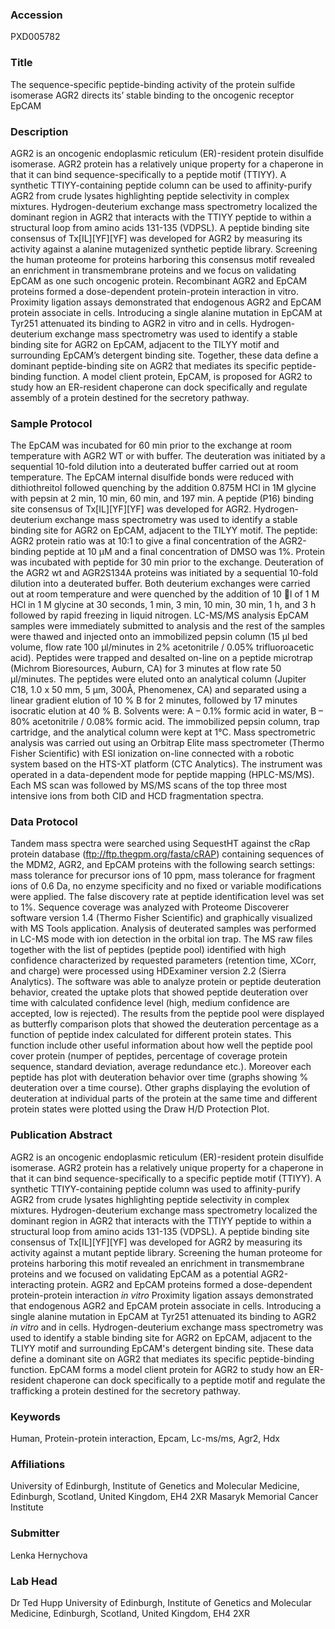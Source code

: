 ### Accession
PXD005782

### Title
The sequence-specific peptide-binding activity of the protein sulfide isomerase AGR2 directs its’ stable binding to the oncogenic receptor EpCAM

### Description
AGR2 is an oncogenic endoplasmic reticulum (ER)-resident protein disulfide isomerase. AGR2 protein has a relatively unique property for a chaperone in that it can bind sequence-specifically to a peptide motif (TTIYY).  A synthetic TTIYY-containing peptide column can be used to affinity-purify AGR2 from crude lysates highlighting peptide selectivity in complex mixtures. Hydrogen-deuterium exchange mass spectrometry localized the dominant region in AGR2 that interacts with the TTIYY peptide to within a structural loop from amino acids 131-135 (VDPSL). A peptide binding site consensus of Tx[IL][YF][YF] was developed for AGR2 by measuring its activity against a alanine mutagenized synthetic peptide library.  Screening the human proteome for proteins harboring this consensus motif revealed an enrichment in transmembrane proteins and we focus on validating EpCAM as one such oncogenic protein.  Recombinant AGR2 and EpCAM proteins formed a dose-dependent protein-protein interaction in vitro. Proximity ligation assays demonstrated that endogenous AGR2 and EpCAM protein associate in cells. Introducing a single alanine mutation in EpCAM at Tyr251 attenuated its binding to AGR2 in vitro and in cells. Hydrogen-deuterium exchange mass spectrometry was used to identify a stable binding site for AGR2 on EpCAM, adjacent to the TILYY motif and surrounding EpCAM’s detergent binding site. Together, these data define a dominant peptide-binding site on AGR2 that mediates its specific peptide-binding function. A model client protein, EpCAM, is proposed for AGR2 to study how an ER-resident chaperone can dock specifically and regulate assembly of a protein destined for the secretory pathway.

### Sample Protocol
The EpCAM was incubated for 60 min prior to the exchange at room temperature with AGR2 WT or with buffer. The deuteration was initiated by a sequential 10-fold dilution into a deuterated buffer carried out at room temperature. The EpCAM internal disulfide bonds were reduced with dithiothreitol followed quenching by the addition 0.875M HCl in 1M glycine with pepsin at 2 min, 10 min, 60 min, and 197 min. A peptide (P16) binding site consensus of Tx[IL][YF][YF] was developed for AGR2. Hydrogen-deuterium exchange mass spectrometry was used to identify a stable binding site for AGR2 on EpCAM, adjacent to the TILYY motif. The peptide: AGR2 protein ratio was at 10:1 to give a final concentration of the AGR2-binding peptide at 10 µM and a final concentration of DMSO was 1%. Protein was incubated with peptide for 30 min prior to the exchange. Deuteration of the AGR2 wt and AGR2S134A proteins was initiated by a sequential 10-fold dilution into a deuterated buffer. Both deuterium  exchanges were carried out at room temperature and were quenched by the addition of 10 l of 1 M HCl in 1 M glycine at 30 seconds, 1 min, 3 min, 10 min, 30 min, 1 h, and 3 h followed by rapid freezing in liquid nitrogen. LC-MS/MS analysis EpCAM samples were immediately submitted to analysis and the rest of the samples were thawed and injected onto an immobilized pepsin column (15 µl bed volume, flow rate 100 µl/minutes in 2% acetonitrile / 0.05% trifluoroacetic acid). Peptides were trapped and desalted on-line on a peptide microtrap (Michrom Bioresources, Auburn, CA) for 3 minutes at flow rate 50 µl/minutes. The peptides were eluted onto an analytical column (Jupiter C18, 1.0 x 50 mm, 5 µm, 300Å, Phenomenex, CA) and separated using a linear gradient elution of 10 % B for 2 minutes, followed by 17 minutes isocratic elution at 40 % B. Solvents were: A – 0.1% formic acid in water, B – 80% acetonitrile / 0.08% formic acid. The immobilized pepsin column, trap cartridge, and the analytical column were kept at 1°C. Mass spectrometric analysis was carried out using an Orbitrap Elite mass spectrometer (Thermo Fisher Scientific) with ESI ionization on-line connected with a robotic system based on the HTS-XT platform (CTC Analytics). The instrument was operated in a data-dependent mode for peptide mapping (HPLC-MS/MS). Each MS scan was followed by MS/MS scans of the top three most intensive ions from both CID and HCD fragmentation spectra.

### Data Protocol
Tandem mass spectra were searched using SequestHT against the cRap protein database (ftp://ftp.thegpm.org/fasta/cRAP) containing sequences of the MDM2, AGR2, and EpCAM proteins with the following search settings: mass tolerance for precursor ions of 10 ppm, mass tolerance for fragment ions of 0.6 Da, no enzyme specificity and no fixed or variable modifications were applied. The false discovery rate at peptide identification level was set to 1%. Sequence coverage was analyzed with Proteome Discoverer software version 1.4 (Thermo Fisher Scientific) and graphically visualized with MS Tools application.  Analysis of deuterated samples was performed in LC-MS mode with ion detection in the orbital ion trap. The MS raw files together with the list of peptides (peptide pool) identified with high confidence characterized by requested parameters (retention time, XCorr, and charge) were processed using HDExaminer version 2.2 (Sierra Analytics). The software was able to analyze protein or peptide deuteration behavior, created the uptake plots that showed peptide deuteration over time with calculated confidence level (high, medium confidence are accepted, low is rejected). The results from the peptide pool were displayed as butterfly comparison plots that showed the deuteration percentage as a function of peptide index calculated for different protein states. This function include other useful information about how well the peptide pool cover protein (numper of peptides, percentage of coverage protein sequence, standard deviation, average redundance etc.). Moreover each peptide has plot with deuteration behavior over time (graphs showing % deuteration over a time course). Other graphs displaying the evolution of deuteration at individual parts of the protein at the same time and different protein states were plotted using the Draw H/D Protection Plot.

### Publication Abstract
AGR2 is an oncogenic endoplasmic reticulum (ER)-resident protein disulfide isomerase. AGR2 protein has a relatively unique property for a chaperone in that it can bind sequence-specifically to a specific peptide motif (TTIYY). A synthetic TTIYY-containing peptide column was used to affinity-purify AGR2 from crude lysates highlighting peptide selectivity in complex mixtures. Hydrogen-deuterium exchange mass spectrometry localized the dominant region in AGR2 that interacts with the TTIYY peptide to within a structural loop from amino acids 131-135 (VDPSL). A peptide binding site consensus of Tx[IL][YF][YF] was developed for AGR2 by measuring its activity against a mutant peptide library. Screening the human proteome for proteins harboring this motif revealed an enrichment in transmembrane proteins and we focused on validating EpCAM as a potential AGR2-interacting protein. AGR2 and EpCAM proteins formed a dose-dependent protein-protein interaction <i>in vitro</i> Proximity ligation assays demonstrated that endogenous AGR2 and EpCAM protein associate in cells. Introducing a single alanine mutation in EpCAM at Tyr251 attenuated its binding to AGR2 <i>in vitro</i> and in cells. Hydrogen-deuterium exchange mass spectrometry was used to identify a stable binding site for AGR2 on EpCAM, adjacent to the TLIYY motif and surrounding EpCAM's detergent binding site. These data define a dominant site on AGR2 that mediates its specific peptide-binding function. EpCAM forms a model client protein for AGR2 to study how an ER-resident chaperone can dock specifically to a peptide motif and regulate the trafficking a protein destined for the secretory pathway.

### Keywords
Human, Protein-protein interaction, Epcam, Lc-ms/ms, Agr2, Hdx

### Affiliations
University of Edinburgh, Institute of Genetics and Molecular Medicine, Edinburgh, Scotland, United Kingdom, EH4 2XR
Masaryk Memorial Cancer Institute

### Submitter
Lenka Hernychova

### Lab Head
Dr Ted Hupp
University of Edinburgh, Institute of Genetics and Molecular Medicine, Edinburgh, Scotland, United Kingdom, EH4 2XR


